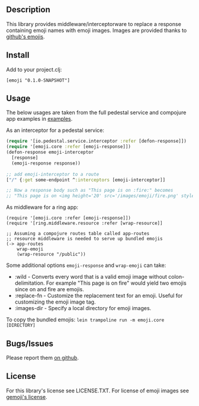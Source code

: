 ## Description

This library provides middleware/interceptorware to replace a response containing emoji names
with emoji images. Images are provided thanks to [github's emojis](https://github.com/github/gemoji/).

## Install

Add to your project.clj:

    [emoji "0.1.0-SNAPSHOT"]

## Usage

The below usages are taken from the full pedestal service and
compojure app examples in [examples](examples/).

As an interceptor for a pedestal service:

```clojure
(require '[io.pedestal.service.interceptor :refer [defon-response]])
(require '[emoji.core :refer [emoji-response]])
(defon-response emoji-interceptor
  [response]
  (emoji-response response))
 
;; add emoji-interceptor to a route
["/" {:get some-endpoint ^:interceptors [emoji-interceptor]]

;; Now a response body such as "This page is on :fire:" becomes
;; "This page is on <img height='20' src='/images/emoji/fire.png' style='vertical-align:middle' width='20' />"
```

As middleware for a ring app:

```
(require '[emoji.core :refer [emoji-response]])
(require '[ring.middleware.resource :refer [wrap-resource]]

;; Assuming a compojure routes table called app-routes
;; resource middleware is needed to serve up bundled emojis
(-> app-routes
    wrap-emoji
    (wrap-resource "/public"))
```

Some additional options `emoji-response` and `wrap-emoji` can take:

* :wild - Converts every word that is a valid emoji image without
  colon-delimitation. For example "This page is on fire" would yield
  two emojis since on and fire are emojis.
* :replace-fn - Customize the replacement text for an emoji. Useful
  for customizing the emoji image tag.
* :images-dir - Specify a local directory for emoji images.

To copy the bundled emojis: `lein trampoline run -m emoji.core [DIRECTORY]`

## Bugs/Issues

Please report them [on github](http://github.com/cldwalker/emoji/issues).

## License

For this library's license see LICENSE.TXT. For license of emoji
images see [gemoji's license](https://github.com/github/gemoji/blob/master/LICENSE).
